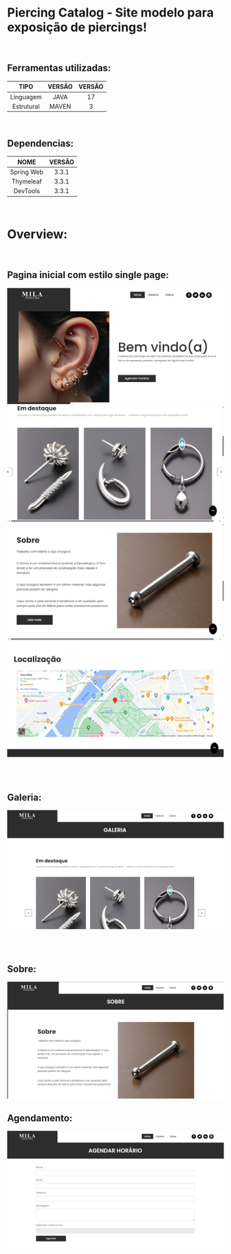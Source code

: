 # Piercing Catalog - Site modelo para exposição de piercings!

<br>

## Ferramentas utilizadas:

|    TIPO    | VERSÃO | VERSÃO |
|:----------:|:------:|:------:|
| Linguagem  |  JAVA  |   17   |
| Estrutural | MAVEN  |   3    |

<br>

## Dependencias:

|    NOME    | VERSÃO |
|:----------:|:------:|
| Spring Web | 3.3.1  |
| Thymeleaf  | 3.3.1  |
|  DevTools  | 3.3.1  |


<br>

# Overview:

<br>

## Pagina inicial com estilo single page:

![img.png](src/main/resources/static/doc/img.png)
![img_1.png](src/main/resources/static/doc/img_1.png)
![img_2.png](src/main/resources/static/doc/img_2.png)
![img_3.png](src/main/resources/static/doc/img_3.png)

<br>
<br>

## Galeria:

![img_5.png](src/main/resources/static/doc/img_5.png)

<br>
<br>

## Sobre:

![img_6.png](src/main/resources/static/doc/img_6.png)

## Agendamento:

![img_4.png](src/main/resources/static/doc/img_4.png)